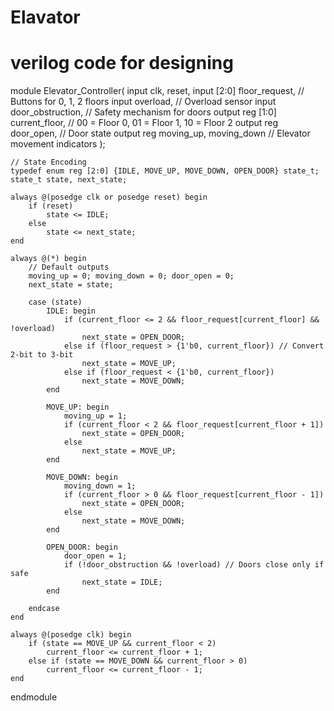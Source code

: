 # Elavator
# verilog code for designing
module Elevator_Controller(
    input clk, reset,
    input [2:0] floor_request,  // Buttons for 0, 1, 2 floors
    input overload,             // Overload sensor
    input door_obstruction,     // Safety mechanism for doors
    output reg [1:0] current_floor, // 00 = Floor 0, 01 = Floor 1, 10 = Floor 2
    output reg door_open,       // Door state
    output reg moving_up, moving_down // Elevator movement indicators
);

    // State Encoding
    typedef enum reg [2:0] {IDLE, MOVE_UP, MOVE_DOWN, OPEN_DOOR} state_t;
    state_t state, next_state;

    always @(posedge clk or posedge reset) begin
        if (reset)
            state <= IDLE;
        else
            state <= next_state;
    end

    always @(*) begin
        // Default outputs
        moving_up = 0; moving_down = 0; door_open = 0;
        next_state = state;

        case (state)
            IDLE: begin
                if (current_floor <= 2 && floor_request[current_floor] && !overload) 
                    next_state = OPEN_DOOR;
                else if (floor_request > {1'b0, current_floor}) // Convert 2-bit to 3-bit
                    next_state = MOVE_UP;
                else if (floor_request < {1'b0, current_floor}) 
                    next_state = MOVE_DOWN;
            end

            MOVE_UP: begin
                moving_up = 1;
                if (current_floor < 2 && floor_request[current_floor + 1])
                    next_state = OPEN_DOOR;
                else
                    next_state = MOVE_UP;
            end

            MOVE_DOWN: begin
                moving_down = 1;
                if (current_floor > 0 && floor_request[current_floor - 1])
                    next_state = OPEN_DOOR;
                else
                    next_state = MOVE_DOWN;
            end

            OPEN_DOOR: begin
                door_open = 1;
                if (!door_obstruction && !overload) // Doors close only if safe
                    next_state = IDLE;
            end

        endcase
    end

    always @(posedge clk) begin
        if (state == MOVE_UP && current_floor < 2)
            current_floor <= current_floor + 1;
        else if (state == MOVE_DOWN && current_floor > 0)
            current_floor <= current_floor - 1;
    end

endmodule  
